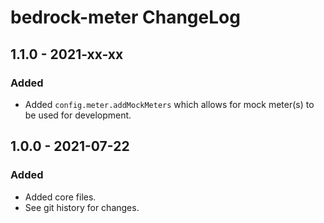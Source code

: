 # bedrock-meter ChangeLog

## 1.1.0 - 2021-xx-xx

### Added
- Added `config.meter.addMockMeters` which allows for mock meter(s) to be used
  for development.

## 1.0.0 - 2021-07-22

### Added
- Added core files.
- See git history for changes.
